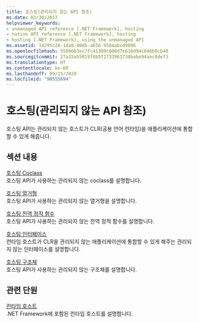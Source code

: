 ```yaml
---
title: 호스팅(관리되지 않는 API 참조)
ms.date: 03/30/2017
helpviewer_keywords:
- unmanaged API reference [.NET Framework], hosting
- native API reference [.NET Framework], hosting
- hosting [.NET Framework], using the unmanaged API
ms.assetid: 14295c28-1da8-408b-a656-9584abcd9896
ms.openlocfilehash: 550b663ec7fc41309c000d7c616d94c846b0cb40
ms.sourcegitcommit: 27a15a55019f6b5f2733961738babe94aec0def3
ms.translationtype: HT
ms.contentlocale: ko-KR
ms.lasthandoff: 09/15/2020
ms.locfileid: "90555694"
---
```

# <a name="hosting-unmanaged-api-reference"></a>호스팅(관리되지 않는 API 참조)
호스팅 API는 관리되지 않는 호스트가 CLR(공용 언어 런타임)을 애플리케이션에 통합할 수 있게 해줍니다.  
  
## <a name="in-this-section"></a>섹션 내용  
 [호스팅 Coclass](hosting-coclasses.md)  
 호스팅 API가 사용하는 관리되지 않는 coclass를 설명합니다.  
  
 [호스팅 열거형](hosting-enumerations.md)  
 호스팅 API가 사용하는 관리되지 않는 열거형을 설명합니다.  
  
 [호스팅 전역 정적 함수](hosting-global-static-functions.md)  
 호스팅 API가 사용하는 관리되지 않는 전역 정적 함수를 설명합니다.  
  
 [호스팅 인터페이스](hosting-interfaces.md)  
 런타임 호스트가 CLR을 관리되지 않는 애플리케이션에 통합할 수 있게 해주는 관리되지 않는 인터페이스를 설명합니다.  
  
 [호스팅 구조체](hosting-structures.md)  
 호스팅 API가 사용하는 관리되지 않는 구조체를 설명합니다.  
  
## <a name="related-sections"></a>관련 단원  
 [런타임 호스트](/previous-versions/dotnet/netframework-4.0/a51xd4ze(v=vs.100))  
 .NET Framework에 포함된 런타임 호스트를 설명합니다.
